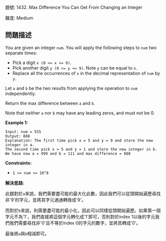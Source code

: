 題號: 1432. Max Difference You Can Get From Changing an Integer

難度: Medium

## 問題描述
You are given an integer `num`. You will apply the following steps to `num` two separate times:

- Pick a digit `x (0 <= x <= 9)`.
- Pick another digit `y (0 <= y <= 9)`. Note `y` can be equal to `x`.
- Replace all the occurrences of `x` in the decimal representation of `num` by `y`.

Let `a` and `b` be the two results from applying the operation to `num` independently.

Return the max difference between `a` and `b`.

Note that neither `a` nor `b` may have any leading zeros, and must not be 0.

**Example 1:**
```
Input: num = 555
Output: 888
Explanation: The first time pick x = 5 and y = 9 and store the new integer in a.
The second time pick x = 5 and y = 1 and store the new integer in b.
We have now a = 999 and b = 111 and max difference = 888
```

**Constraints:**

- `1 <= num <= 10^8`


**解決思路:**

此題對於`a`來說，我們需要盡可能的最大化此數，因此我們可以從頭開始遍歷尋找非'9'的字元，並將其字元通通轉換成'9'。

而對於`b`來說，則需要盡可能的最小化，因此可以同樣從頭開始遍歷。如果第一個字元不為'1'，我們直接將這個字元轉化成'1'即可，否則對於index 1以後的字元我們我們需要尋找非'0'且不等於index 0的字元的數字，並將其轉成'0'。

最後將`a`與`b`相減即可。
